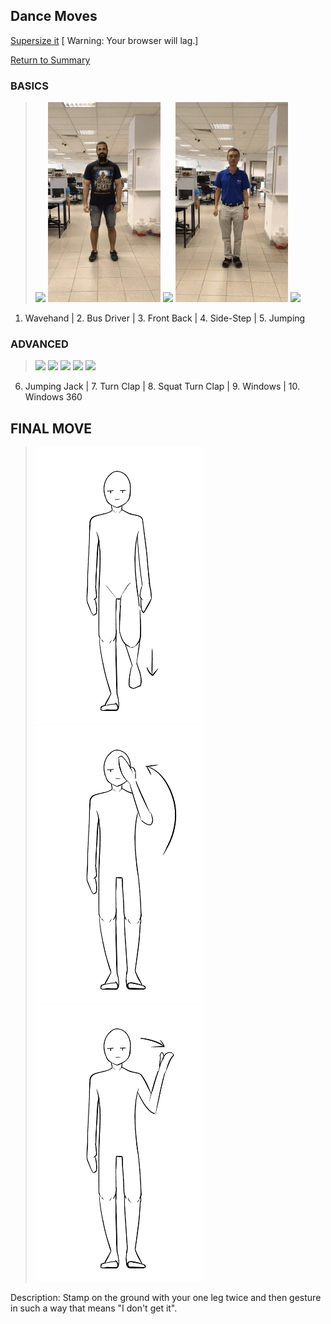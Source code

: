 ## Dance Moves

[Supersize it][supersize] [ Warning: Your browser will lag.]

[Return to Summary][return]


### BASICS

> ![](images/handwave.gif) ![](images/busdriver.gif) ![](images/frontback.gif) ![](images/sidestep.gif) ![](images/jumping.gif)

1. Wavehand  |  2. Bus Driver   |  3. Front Back | 4. Side-Step | 5. Jumping


### ADVANCED

> ![](images/jumpingjack.gif) ![](images/turnclap.gif) ![](images/squatturnclap.gif) ![](images/window.gif) ![](images/windows360.gif)

6. Jumping Jack  |  7. Turn Clap   |  8. Squat Turn Clap | 9. Windows | 10. Windows 360


## FINAL MOVE

> ![](images/final_move1.png) ![](images/final_move2.png) ![](images/final_move3.png)

Description: Stamp on the ground with your one leg twice and then gesture in such a way that means "I don't get it".

[return]: https://github.com/cardboardcode/dancedance
[supersize]: https://github.com/cardboardcode/dancedance/blob/master/resources/superdancemoves.md


